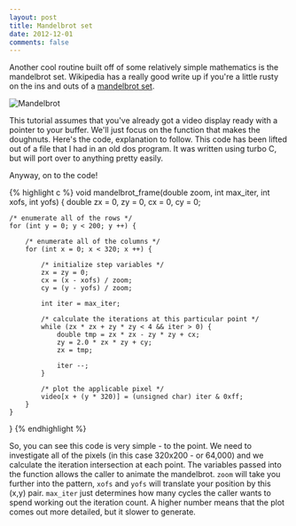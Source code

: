 ```yaml
---
layout: post
title: Mandelbrot set
date: 2012-12-01
comments: false
---
```


Another cool routine built off of some relatively simple mathematics is the mandelbrot set. Wikipedia has a really good write up if you're a little rusty on the ins and outs of a [mandelbrot set](http://en.wikipedia.org/wiki/Mandelbrot_set).

![Mandelbrot](http://1.bp.blogspot.com/-p31g56qoaeA/ULnOyLAQItI/AAAAAAAAAiA/U2LUMbXz0ic/s1600/Screen+Shot+2012-12-01+at+7.31.22+PM.png)

This tutorial assumes that you've already got a video display ready with a pointer to your buffer. We'll just focus on the function that makes the doughnuts. Here's the code, explanation to follow. This code has been lifted out of a file that I had in an old dos program. It was written using turbo C, but will port over to anything pretty easily.

Anyway, on to the code!

{% highlight c %}
void mandelbrot_frame(double zoom, int max_iter, int xofs, int yofs) {
	double zx = 0, zy = 0, cx = 0, cy = 0;

    /* enumerate all of the rows */
	for (int y = 0; y < 200; y ++) {

        /* enumerate all of the columns */
		for (int x = 0; x < 320; x ++) {

            /* initialize step variables */
			zx = zy = 0;
			cx = (x - xofs) / zoom;
			cy = (y - yofs) / zoom;

			int iter = max_iter;

            /* calculate the iterations at this particular point */
			while (zx * zx + zy * zy < 4 && iter > 0) {
				double tmp = zx * zx - zy * zy + cx;
				zy = 2.0 * zx * zy + cy;
				zx = tmp;

				iter --;
			}

            /* plot the applicable pixel */
			video[x + (y * 320)] = (unsigned char) iter & 0xff;
		}
	}
}
{% endhighlight %}

So, you can see this code is very simple - to the point. We need to investigate all of the pixels (in this case 320x200 - or 64,000) and we calculate the iteration intersection at each point. The variables passed into the function allows the caller to animate the mandelbrot. `zoom` will take you further into the pattern, `xofs` and `yofs` will translate your position by this (x,y) pair. `max_iter` just determines how many cycles the caller wants to spend working out the iteration count. A higher number means that the plot comes out more detailed, but it slower to generate.
